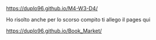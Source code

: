https://duplo96.github.io/M4-W3-D4/

Ho risolto anche per lo scorso compito ti allego il pages qui

https://duplo96.github.io/Book_Market/
